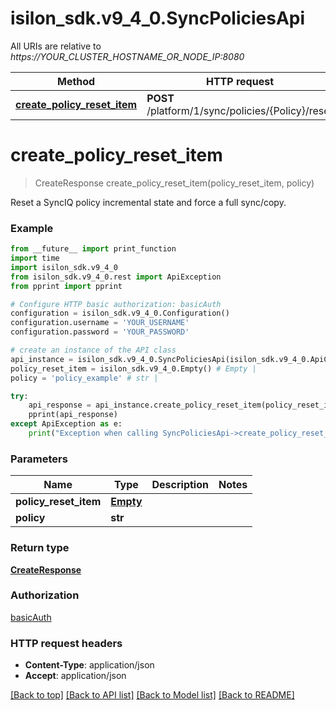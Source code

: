 # isilon_sdk.v9_4_0.SyncPoliciesApi

All URIs are relative to *https://YOUR_CLUSTER_HOSTNAME_OR_NODE_IP:8080*

Method | HTTP request | Description
------------- | ------------- | -------------
[**create_policy_reset_item**](SyncPoliciesApi.md#create_policy_reset_item) | **POST** /platform/1/sync/policies/{Policy}/reset | 


# **create_policy_reset_item**
> CreateResponse create_policy_reset_item(policy_reset_item, policy)



Reset a SyncIQ policy incremental state and force a full sync/copy.

### Example
```python
from __future__ import print_function
import time
import isilon_sdk.v9_4_0
from isilon_sdk.v9_4_0.rest import ApiException
from pprint import pprint

# Configure HTTP basic authorization: basicAuth
configuration = isilon_sdk.v9_4_0.Configuration()
configuration.username = 'YOUR_USERNAME'
configuration.password = 'YOUR_PASSWORD'

# create an instance of the API class
api_instance = isilon_sdk.v9_4_0.SyncPoliciesApi(isilon_sdk.v9_4_0.ApiClient(configuration))
policy_reset_item = isilon_sdk.v9_4_0.Empty() # Empty | 
policy = 'policy_example' # str | 

try:
    api_response = api_instance.create_policy_reset_item(policy_reset_item, policy)
    pprint(api_response)
except ApiException as e:
    print("Exception when calling SyncPoliciesApi->create_policy_reset_item: %s\n" % e)
```

### Parameters

Name | Type | Description  | Notes
------------- | ------------- | ------------- | -------------
 **policy_reset_item** | [**Empty**](Empty.md)|  | 
 **policy** | **str**|  | 

### Return type

[**CreateResponse**](CreateResponse.md)

### Authorization

[basicAuth](../README.md#basicAuth)

### HTTP request headers

 - **Content-Type**: application/json
 - **Accept**: application/json

[[Back to top]](#) [[Back to API list]](../README.md#documentation-for-api-endpoints) [[Back to Model list]](../README.md#documentation-for-models) [[Back to README]](../README.md)

